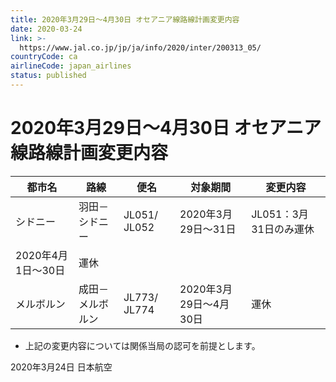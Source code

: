 ```yaml
---
title: 2020年3月29日～4月30日 オセアニア線路線計画変更内容
date: 2020-03-24
link: >-
  https://www.jal.co.jp/jp/ja/info/2020/inter/200313_05/
countryCode: ca
airlineCode: japan_airlines
status: published
---
```

# 2020年3月29日～4月30日 オセアニア線路線計画変更内容 

都市名 | 路線 | 便名  | 対象期間  | 変更内容   
---|---|---|---|---  
シドニー | 羽田－シドニー | JL051/ JL052 | 2020年3月29日～31日 | JL051：3月31日のみ運休  
2020年4月1日～30日 | 運休  
メルボルン | 成田－メルボルン | JL773/ JL774 | 2020年3月29日～4月30日 | 運休  
  
* 上記の変更内容については関係当局の認可を前提とします。 

2020年3月24日 日本航空 
